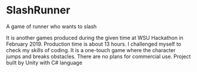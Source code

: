 # SlashRunner
A game of runner who wants to slash

It is another games produced during the given time at WSU Hackathon in February 2019.
Production time is about 13 hours. I challenged myself to check my skills of coding. 
It is a one-touch game where the character jumps and breaks obstacles. 
There are no plans for commercial use.
Project built by Unity with C# language
